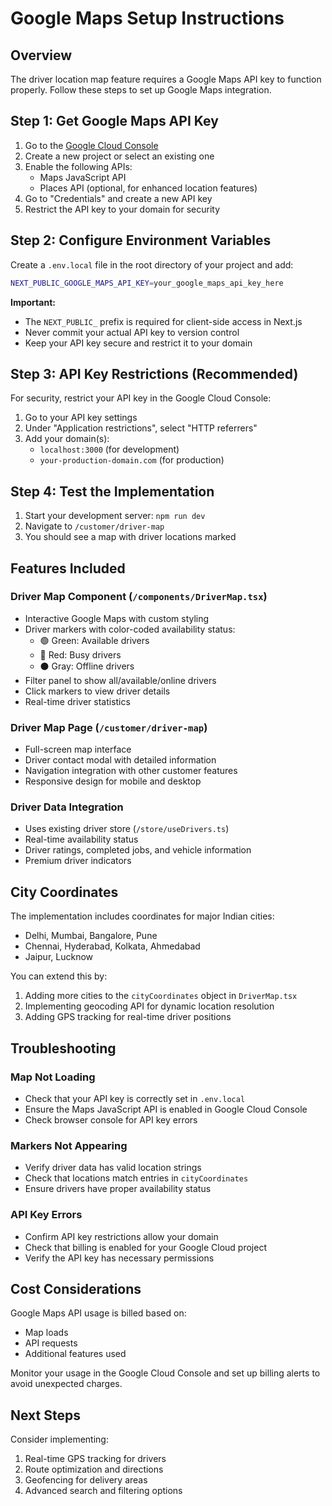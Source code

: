 # Google Maps Setup Instructions

## Overview
The driver location map feature requires a Google Maps API key to function properly. Follow these steps to set up Google Maps integration.

## Step 1: Get Google Maps API Key

1. Go to the [Google Cloud Console](https://console.cloud.google.com/)
2. Create a new project or select an existing one
3. Enable the following APIs:
   - Maps JavaScript API
   - Places API (optional, for enhanced location features)
4. Go to "Credentials" and create a new API key
5. Restrict the API key to your domain for security

## Step 2: Configure Environment Variables

Create a `.env.local` file in the root directory of your project and add:

```bash
NEXT_PUBLIC_GOOGLE_MAPS_API_KEY=your_google_maps_api_key_here
```

**Important:** 
- The `NEXT_PUBLIC_` prefix is required for client-side access in Next.js
- Never commit your actual API key to version control
- Keep your API key secure and restrict it to your domain

## Step 3: API Key Restrictions (Recommended)

For security, restrict your API key in the Google Cloud Console:

1. Go to your API key settings
2. Under "Application restrictions", select "HTTP referrers"
3. Add your domain(s):
   - `localhost:3000` (for development)
   - `your-production-domain.com` (for production)

## Step 4: Test the Implementation

1. Start your development server: `npm run dev`
2. Navigate to `/customer/driver-map`
3. You should see a map with driver locations marked

## Features Included

### Driver Map Component (`/components/DriverMap.tsx`)
- Interactive Google Maps with custom styling
- Driver markers with color-coded availability status:
  - 🟢 Green: Available drivers
  - 🔴 Red: Busy drivers  
  - ⚫ Gray: Offline drivers
- Filter panel to show all/available/online drivers
- Click markers to view driver details
- Real-time driver statistics

### Driver Map Page (`/customer/driver-map`)
- Full-screen map interface
- Driver contact modal with detailed information
- Navigation integration with other customer features
- Responsive design for mobile and desktop

### Driver Data Integration
- Uses existing driver store (`/store/useDrivers.ts`)
- Real-time availability status
- Driver ratings, completed jobs, and vehicle information
- Premium driver indicators

## City Coordinates

The implementation includes coordinates for major Indian cities:
- Delhi, Mumbai, Bangalore, Pune
- Chennai, Hyderabad, Kolkata, Ahmedabad
- Jaipur, Lucknow

You can extend this by:
1. Adding more cities to the `cityCoordinates` object in `DriverMap.tsx`
2. Implementing geocoding API for dynamic location resolution
3. Adding GPS tracking for real-time driver positions

## Troubleshooting

### Map Not Loading
- Check that your API key is correctly set in `.env.local`
- Ensure the Maps JavaScript API is enabled in Google Cloud Console
- Check browser console for API key errors

### Markers Not Appearing
- Verify driver data has valid location strings
- Check that locations match entries in `cityCoordinates`
- Ensure drivers have proper availability status

### API Key Errors
- Confirm API key restrictions allow your domain
- Check that billing is enabled for your Google Cloud project
- Verify the API key has necessary permissions

## Cost Considerations

Google Maps API usage is billed based on:
- Map loads
- API requests
- Additional features used

Monitor your usage in the Google Cloud Console and set up billing alerts to avoid unexpected charges.

## Next Steps

Consider implementing:
1. Real-time GPS tracking for drivers
2. Route optimization and directions
3. Geofencing for delivery areas
4. Advanced search and filtering options
